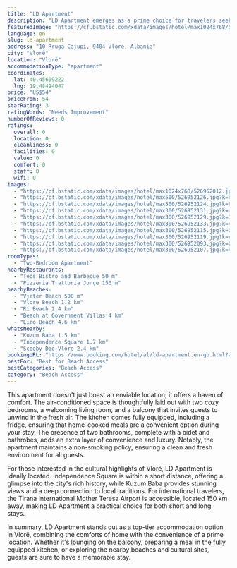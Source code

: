 ```yaml
---
title: "LD Apartment"
description: "LD Apartment emerges as a prime choice for travelers seeking comfort and convenience in the heart of Vlorë."
featuredImage: "https://cf.bstatic.com/xdata/images/hotel/max1024x768/526952012.jpg?k=c665ba495eb448f1d6ef983d3a3e0caaddbae6c9a87153e58c367958e8ca1c1e&o=&hp=1"
language: en
slug: ld-apartment
address: "10 Rruga Cajupi, 9404 Vlorë, Albania"
city: "Vlorë"
location: "Vlorë"
accommodationType: "apartment"
coordinates:
  lat: 40.45609222
  lng: 19.48494047
price: "US$54"
priceFrom: 54
starRating: 3
ratingWords: "Needs Improvement"
numberOfReviews: 0
ratings:
  overall: 0
  location: 0
  cleanliness: 0
  facilities: 0
  value: 0
  comfort: 0
  staff: 0
  wifi: 0
images:
  - "https://cf.bstatic.com/xdata/images/hotel/max1024x768/526952012.jpg?k=c665ba495eb448f1d6ef983d3a3e0caaddbae6c9a87153e58c367958e8ca1c1e&o=&hp=1"
  - "https://cf.bstatic.com/xdata/images/hotel/max500/526952126.jpg?k=df407758c1a5c21655fd2352becf37edb4cf55ee612ec07e4159595548023901&o=&hp=1"
  - "https://cf.bstatic.com/xdata/images/hotel/max500/526952124.jpg?k=85c59534e10c0b41836787a9b70bde7b4de888a2c253f1fcbae73598e0c85075&o=&hp=1"
  - "https://cf.bstatic.com/xdata/images/hotel/max300/526952131.jpg?k=d8d79c96d38bd4949a35dee9d82f37c6d077d41c13b4fa8eacc9b4c7badd66c2&o=&hp=1"
  - "https://cf.bstatic.com/xdata/images/hotel/max300/526952129.jpg?k=137f848fdad08e9a6b52fca78ba62c381bf8bbc30ab36ad23ec7adda3c4b82ea&o=&hp=1"
  - "https://cf.bstatic.com/xdata/images/hotel/max300/526952133.jpg?k=492deea8f027eb6c36ab2fd5e9e277d039f0d0757d8466a295626dfa60df86a4&o=&hp=1"
  - "https://cf.bstatic.com/xdata/images/hotel/max300/526952115.jpg?k=0cc2a48f05981749d0261c03a6e64e07130ae449db551fe5dd0ee4e52d83ac1d&o=&hp=1"
  - "https://cf.bstatic.com/xdata/images/hotel/max300/526952119.jpg?k=cb8f4cee2d4d0f6fb14abe1eff8902fffc0e1c57c1f3291de19824b4ac5d05e3&o=&hp=1"
  - "https://cf.bstatic.com/xdata/images/hotel/max300/526952093.jpg?k=0a601ab43775f0fdb18e02f1d73bd8056129c4d2952383df79847d667f4bcbc9&o=&hp=1"
  - "https://cf.bstatic.com/xdata/images/hotel/max300/526952107.jpg?k=489e2e9339a9534a1b4050a2a96f97eba290e0af88881a2b8cdbf9cbb614a739&o=&hp=1"
roomTypes:
  - "Two-Bedroom Apartment"
nearbyRestaurants:
  - "Teos Bistro and Barbecue 50 m"
  - "Pizzeria Trattoria Jonçe 150 m"
nearbyBeaches:
  - "Vjetër Beach 500 m"
  - "Vlore Beach 1.2 km"
  - "Ri Beach 2.4 km"
  - "Beach at Government Villas 4 km"
  - "Liro Beach 4.6 km"
whatsNearby:
  - "Kuzum Baba 1.5 km"
  - "Independence Square 1.7 km"
  - "Scooby Doo Vlore 2.4 km"
bookingURL: "https://www.booking.com/hotel/al/ld-apartment.en-gb.html?aid=8035640"
bestFor: "Best for Beach Access"
bestCategories: "Beach Access"
category: "Beach Access"
---
```


This apartment doesn't just boast an enviable location; it offers a haven of comfort. The air-conditioned space is thoughtfully laid out with two cozy bedrooms, a welcoming living room, and a balcony that invites guests to unwind in the fresh air. The kitchen comes fully equipped, including a fridge, ensuring that home-cooked meals are a convenient option during your stay. The presence of two bathrooms, complete with a bidet and bathrobes, adds an extra layer of convenience and luxury. Notably, the apartment maintains a non-smoking policy, ensuring a clean and fresh environment for all guests.

For those interested in the cultural highlights of Vlorë, LD Apartment is ideally located. Independence Square is within a short distance, offering a glimpse into the city's rich history, while Kuzum Baba provides stunning views and a deep connection to local traditions. For international travelers, the Tirana International Mother Teresa Airport is accessible, located 150 km away, making LD Apartment a practical choice for both short and long stays.

In summary, LD Apartment stands out as a top-tier accommodation option in Vlorë, combining the comforts of home with the convenience of a prime location. Whether it's lounging on the balcony, preparing a meal in the fully equipped kitchen, or exploring the nearby beaches and cultural sites, guests are sure to have a memorable stay.